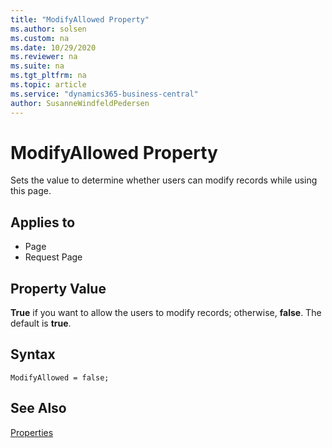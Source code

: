 ```yaml
---
title: "ModifyAllowed Property"
ms.author: solsen
ms.custom: na
ms.date: 10/29/2020
ms.reviewer: na
ms.suite: na
ms.tgt_pltfrm: na
ms.topic: article
ms.service: "dynamics365-business-central"
author: SusanneWindfeldPedersen
---
```

[//]: # (START>DO_NOT_EDIT)
[//]: # (IMPORTANT:Do not edit any of the content between here and the END>DO_NOT_EDIT.)
[//]: # (Any modifications should be made in the .xml files in the ModernDev repo.)
# ModifyAllowed Property
Sets the value to determine whether users can modify records while using this page.

## Applies to
-   Page
-   Request Page

[//]: # (IMPORTANT: END>DO_NOT_EDIT)
## Property Value

**True** if you want to allow the users to modify records; otherwise, **false**. The default is **true**. 

## Syntax

```AL
ModifyAllowed = false;
``` 
  
## See Also

[Properties](devenv-properties.md)
